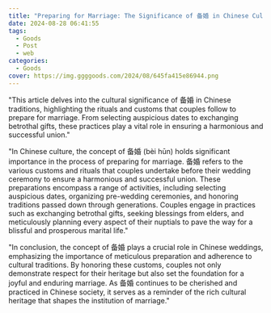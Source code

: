 ```yaml
---
title: "Preparing for Marriage: The Significance of 备婚 in Chinese Culture"
date: 2024-08-28 06:41:55
tags:
  - Goods
  - Post
  - web
categories:
  - Goods
cover: https://img.ggggoods.com/2024/08/645fa415e86944.png
---
```


"This article delves into the cultural significance of 备婚 in Chinese traditions, highlighting the rituals and customs that couples follow to prepare for marriage. From selecting auspicious dates to exchanging betrothal gifts, these practices play a vital role in ensuring a harmonious and successful union."

"In Chinese culture, the concept of 备婚 (bèi hūn) holds significant importance in the process of preparing for marriage. 备婚 refers to the various customs and rituals that couples undertake before their wedding ceremony to ensure a harmonious and successful union. These preparations encompass a range of activities, including selecting auspicious dates, organizing pre-wedding ceremonies, and honoring traditions passed down through generations. Couples engage in practices such as exchanging betrothal gifts, seeking blessings from elders, and meticulously planning every aspect of their nuptials to pave the way for a blissful and prosperous marital life."

"In conclusion, the concept of 备婚 plays a crucial role in Chinese weddings, emphasizing the importance of meticulous preparation and adherence to cultural traditions. By honoring these customs, couples not only demonstrate respect for their heritage but also set the foundation for a joyful and enduring marriage. As 备婚 continues to be cherished and practiced in Chinese society, it serves as a reminder of the rich cultural heritage that shapes the institution of marriage."
